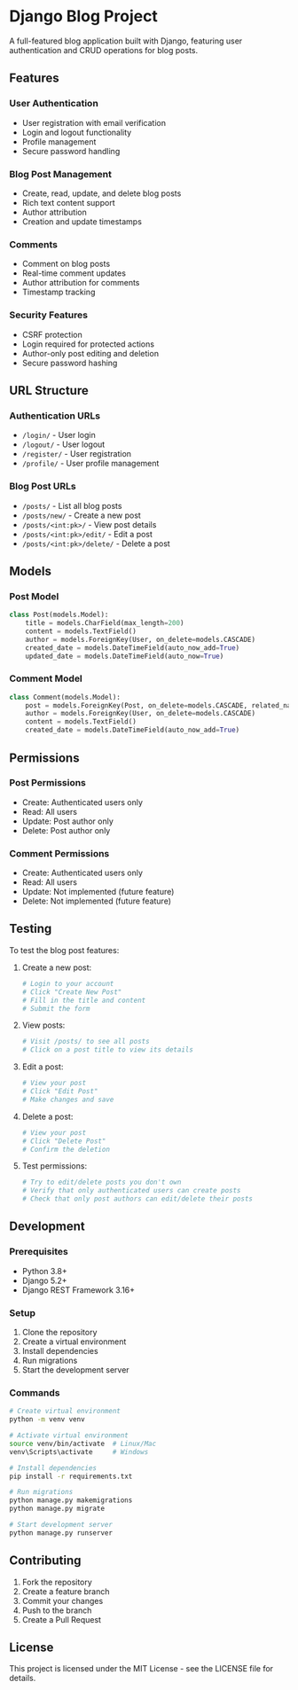 # Django Blog Project

A full-featured blog application built with Django, featuring user authentication and CRUD operations for blog posts.

## Features

### User Authentication
- User registration with email verification
- Login and logout functionality
- Profile management
- Secure password handling

### Blog Post Management
- Create, read, update, and delete blog posts
- Rich text content support
- Author attribution
- Creation and update timestamps

### Comments
- Comment on blog posts
- Real-time comment updates
- Author attribution for comments
- Timestamp tracking

### Security Features
- CSRF protection
- Login required for protected actions
- Author-only post editing and deletion
- Secure password hashing

## URL Structure

### Authentication URLs
- `/login/` - User login
- `/logout/` - User logout
- `/register/` - User registration
- `/profile/` - User profile management

### Blog Post URLs
- `/posts/` - List all blog posts
- `/posts/new/` - Create a new post
- `/posts/<int:pk>/` - View post details
- `/posts/<int:pk>/edit/` - Edit a post
- `/posts/<int:pk>/delete/` - Delete a post

## Models

### Post Model
```python
class Post(models.Model):
    title = models.CharField(max_length=200)
    content = models.TextField()
    author = models.ForeignKey(User, on_delete=models.CASCADE)
    created_date = models.DateTimeField(auto_now_add=True)
    updated_date = models.DateTimeField(auto_now=True)
```

### Comment Model
```python
class Comment(models.Model):
    post = models.ForeignKey(Post, on_delete=models.CASCADE, related_name='comments')
    author = models.ForeignKey(User, on_delete=models.CASCADE)
    content = models.TextField()
    created_date = models.DateTimeField(auto_now_add=True)
```

## Permissions

### Post Permissions
- Create: Authenticated users only
- Read: All users
- Update: Post author only
- Delete: Post author only

### Comment Permissions
- Create: Authenticated users only
- Read: All users
- Update: Not implemented (future feature)
- Delete: Not implemented (future feature)

## Testing

To test the blog post features:

1. Create a new post:
   ```bash
   # Login to your account
   # Click "Create New Post"
   # Fill in the title and content
   # Submit the form
   ```

2. View posts:
   ```bash
   # Visit /posts/ to see all posts
   # Click on a post title to view its details
   ```

3. Edit a post:
   ```bash
   # View your post
   # Click "Edit Post"
   # Make changes and save
   ```

4. Delete a post:
   ```bash
   # View your post
   # Click "Delete Post"
   # Confirm the deletion
   ```

5. Test permissions:
   ```bash
   # Try to edit/delete posts you don't own
   # Verify that only authenticated users can create posts
   # Check that only post authors can edit/delete their posts
   ```

## Development

### Prerequisites
- Python 3.8+
- Django 5.2+
- Django REST Framework 3.16+

### Setup
1. Clone the repository
2. Create a virtual environment
3. Install dependencies
4. Run migrations
5. Start the development server

### Commands
```bash
# Create virtual environment
python -m venv venv

# Activate virtual environment
source venv/bin/activate  # Linux/Mac
venv\Scripts\activate     # Windows

# Install dependencies
pip install -r requirements.txt

# Run migrations
python manage.py makemigrations
python manage.py migrate

# Start development server
python manage.py runserver
```

## Contributing

1. Fork the repository
2. Create a feature branch
3. Commit your changes
4. Push to the branch
5. Create a Pull Request

## License

This project is licensed under the MIT License - see the LICENSE file for details. 